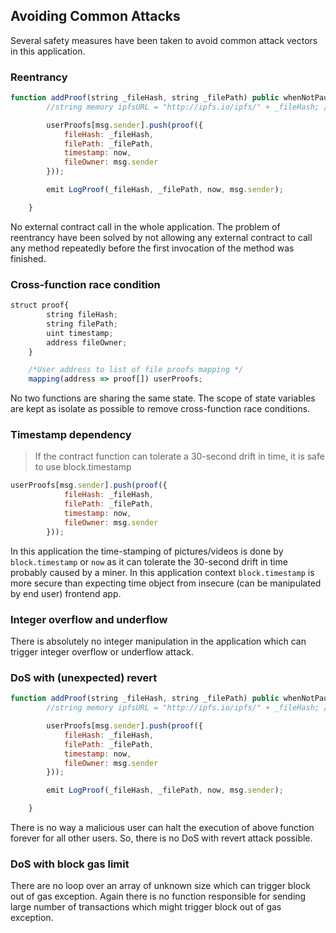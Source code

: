 ## Avoiding Common Attacks

Several safety measures have been taken to avoid common attack vectors in this application.

### Reentrancy

```js
function addProof(string _fileHash, string _filePath) public whenNotPaused {
        //string memory ipfsURL = "http://ipfs.io/ipfs/" + _fileHash; //Oraclize can be used

        userProofs[msg.sender].push(proof({
            fileHash: _fileHash,
            filePath: _filePath,
            timestamp: now,
            fileOwner: msg.sender
        }));

        emit LogProof(_fileHash, _filePath, now, msg.sender);

    }
```

No external contract call in the whole application. The problem of reentrancy have been solved by not allowing any external contract to call any method repeatedly before the first invocation of the method was finished.

### Cross-function race condition

```js
struct proof{
        string fileHash;
        string filePath;
        uint timestamp;
        address fileOwner;
    }

    /*User address to list of file proofs mapping */
    mapping(address => proof[]) userProofs;
```

No two functions are sharing the same state. The scope of state variables are kept as isolate as possible to remove cross-function race conditions.

### Timestamp dependency

> If the contract function can tolerate a 30-second drift in time, it is safe to use block.timestamp

```js
userProofs[msg.sender].push(proof({
            fileHash: _fileHash,
            filePath: _filePath,
            timestamp: now,
            fileOwner: msg.sender
        }));
```

In this application the time-stamping of pictures/videos is done by `block.timestamp` or `now` as it can tolerate the 30-second drift in time probably caused by a miner. In this application context `block.timestamp` is more secure than expecting time object from insecure (can be manipulated by end user) frontend app.

### Integer overflow and underflow

There is absolutely no integer manipulation in the application which can trigger integer overflow or underflow attack.

### DoS with (unexpected) revert

```js
function addProof(string _fileHash, string _filePath) public whenNotPaused {
        //string memory ipfsURL = "http://ipfs.io/ipfs/" + _fileHash; //Oraclize can be used

        userProofs[msg.sender].push(proof({
            fileHash: _fileHash,
            filePath: _filePath,
            timestamp: now,
            fileOwner: msg.sender
        }));

        emit LogProof(_fileHash, _filePath, now, msg.sender);

    }
```

There is no way a malicious user can halt the execution of above function forever for all other users. So, there is no DoS with revert attack possible.

### DoS with block gas limit

There are no loop over an array of unknown size which can trigger block out of gas exception. Again there is no function responsible for sending large number of transactions which might trigger block out of gas exception.